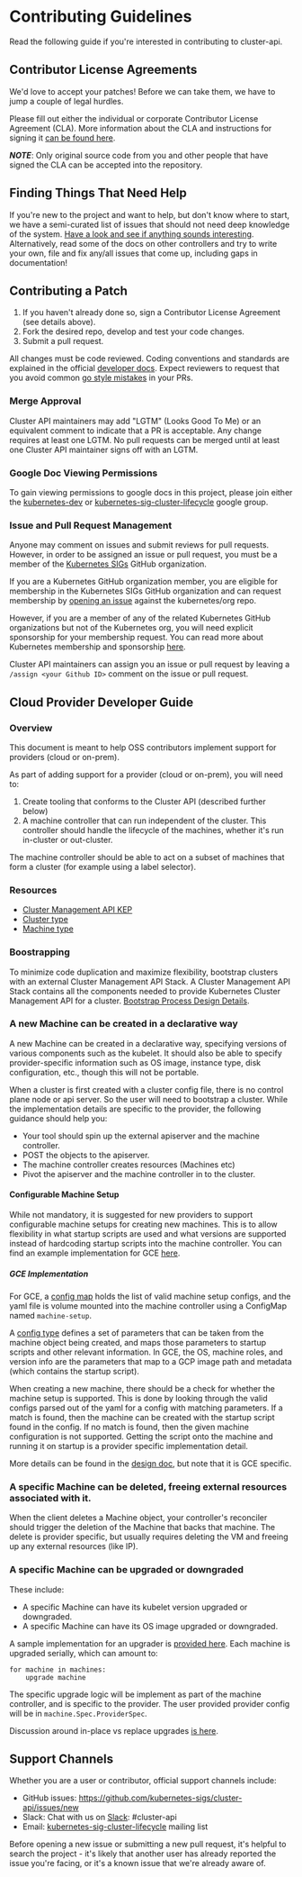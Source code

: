 # Contributing Guidelines

Read the following guide if you're interested in contributing to cluster-api.

## Contributor License Agreements

We'd love to accept your patches! Before we can take them, we have to jump a couple of legal hurdles.

Please fill out either the individual or corporate Contributor License Agreement (CLA). More information about the CLA and instructions for signing it [can be found here](https://github.com/kubernetes/community/blob/master/CLA.md).

***NOTE***: Only original source code from you and other people that have signed the CLA can be accepted into the repository.

## Finding Things That Need Help

If you're new to the project and want to help, but don't know where to start, we have a semi-curated list of issues that should not need deep knowledge of the system. [Have a look and see if anything sounds interesting](https://github.com/kubernetes-sigs/cluster-api/issues?q=is%3Aopen+is%3Aissue+label%3A%22good+first+issue%22). Alternatively, read some of the docs on other controllers and try to write your own, file and fix any/all issues that come up, including gaps in documentation!

## Contributing a Patch

1. If you haven't already done so, sign a Contributor License Agreement (see details above).
1. Fork the desired repo, develop and test your code changes.
1. Submit a pull request.

All changes must be code reviewed. Coding conventions and standards are explained in the official [developer docs](https://github.com/kubernetes/community/tree/master/contributors/devel). Expect reviewers to request that you avoid common [go style mistakes](https://github.com/golang/go/wiki/CodeReviewComments) in your PRs.

### Merge Approval

Cluster API maintainers may add "LGTM" (Looks Good To Me) or an equivalent comment to indicate that a PR is acceptable. Any change requires at least one LGTM.  No pull requests can be merged until at least one Cluster API maintainer signs off with an LGTM.

### Google Doc Viewing Permissions

To gain viewing permissions to google docs in this project, please join either the [kubernetes-dev](https://groups.google.com/forum/#!forum/kubernetes-dev) or [kubernetes-sig-cluster-lifecycle](https://groups.google.com/forum/#!forum/kubernetes-sig-cluster-lifecycle) google group.

### Issue and Pull Request Management

Anyone may comment on issues and submit reviews for pull requests. However, in
order to be assigned an issue or pull request, you must be a member of the
[Kubernetes SIGs](https://github.com/kubernetes-sigs) GitHub organization.

If you are a Kubernetes GitHub organization member, you are eligible for
membership in the Kubernetes SIGs GitHub organization and can request
membership by [opening an issue](https://github.com/kubernetes/org/issues/new?template=membership.md&title=REQUEST%3A%20New%20membership%20for%20%3Cyour-GH-handle%3E)
against the kubernetes/org repo.

However, if you are a member of any of the related Kubernetes GitHub
organizations but not of the Kubernetes org, you will need explicit sponsorship
for your membership request. You can read more about Kubernetes membership and
sponsorship [here](https://github.com/kubernetes/community/blob/master/community-membership.md).

Cluster API maintainers can assign you an issue or pull request by leaving a
`/assign <your Github ID>` comment on the issue or pull request.

## Cloud Provider Developer Guide

### Overview

This document is meant to help OSS contributors implement support for providers (cloud or on-prem).

As part of adding support for a provider (cloud or on-prem), you will need to:

1.  Create tooling that conforms to the Cluster API (described further below)
1.  A machine controller that can run independent of the cluster. This controller should handle the lifecycle of the machines, whether it's run in-cluster or out-cluster.

The machine controller should be able to act on a subset of machines that form a cluster (for example using a label selector).

### Resources

*   [Cluster Management API KEP](https://github.com/kubernetes/enhancements/blob/master/keps/sig-cluster-lifecycle/0003-cluster-api.md)
*   [Cluster type](https://github.com/kubernetes-sigs/cluster-api/blob/master/pkg/apis/cluster/v1alpha1/cluster_types.go#L40)
*   [Machine type](https://github.com/kubernetes-sigs/cluster-api/blob/master/pkg/apis/cluster/v1alpha1/machine_types.go#L42)

### Boostrapping

To minimize code duplication and maximize flexibility, bootstrap clusters with an external Cluster Management API Stack. A Cluster Management API Stack contains all the components needed to provide Kubernetes Cluster Management API for a cluster. [Bootstrap Process Design Details](https://docs.google.com/document/d/1CnzIXtitfbO6Y7ZxVWROGO8jr19t0vooDx-YQ7c2nbI/edit?usp=sharing).

### A new Machine can be created in a declarative way

A new Machine can be created in a declarative way, specifying versions of various components such as the kubelet.
It should also be able to specify provider-specific information such as OS image, instance type, disk configuration, etc., though this will not be portable.

When a cluster is first created with a cluster config file, there is no control plane node or api server. So the user will need to bootstrap a cluster. While the implementation details are specific to the provider, the following guidance should help you:

* Your tool should spin up the external apiserver and the machine controller.
* POST the objects to the apiserver.
* The machine controller creates resources (Machines etc)
* Pivot the apiserver and the machine controller in to the cluster.

#### Configurable Machine Setup

While not mandatory, it is suggested for new providers to support configurable machine setups for creating new machines.
This is to allow flexibility in what startup scripts are used and what versions are supported instead of hardcoding startup scripts into the machine controller.
You can find an example implementation for GCE [here](https://github.com/kubernetes-sigs/cluster-api-provider-gcp/blob/ee60efd89c4d0129a6d42b40d069c0b41d2c4987/cloud/google/machinesetup/config_types.go).

##### GCE Implementation

For GCE, a [config map](https://github.com/kubernetes-sigs/cluster-api-provider-gcp/blob/c0ac09e86b6630bd65c277120883719e514cfdf5/clusterctl/examples/google/provider-components.yaml.template#L151) holds the list of valid machine setup configs,
and the yaml file is volume mounted into the machine controller using a ConfigMap named `machine-setup`.

A [config type](https://github.com/kubernetes-sigs/cluster-api-provider-gcp/blob/ee60efd89c4d0129a6d42b40d069c0b41d2c4987/cloud/google/machinesetup/config_types.go#L70) defines a set of parameters that can be taken from the machine object being created, and maps those parameters to startup scripts and other relevant information.
In GCE, the OS, machine roles, and version info are the parameters that map to a GCP image path and metadata (which contains the startup script).

When creating a new machine, there should be a check for whether the machine setup is supported.
This is done by looking through the valid configs parsed out of the yaml for a config with matching parameters.
If a match is found, then the machine can be created with the startup script found in the config.
If no match is found, then the given machine configuration is not supported.
Getting the script onto the machine and running it on startup is a provider specific implementation detail.

More details can be found in the [design doc](https://docs.google.com/document/d/1OfykBDOXP_t6QEtiYBA-Ax7nSpqohFofyX-wOxrQrnw/edit?ts=5ae11208#heading=h.xgjl2srtytjt), but note that it is GCE specific.

### A specific Machine can be deleted, freeing external resources associated with it.

When the client deletes a Machine object, your controller's reconciler should trigger the deletion of the Machine that backs that machine. The delete is provider specific, but usually requires deleting the VM and freeing up any external resources (like IP).

### A specific Machine can be upgraded or downgraded

These include:

*   A specific Machine can have its kubelet version upgraded or downgraded.
*   A specific Machine can have its OS image upgraded or downgraded.

A sample implementation for an upgrader is [provided here](https://github.com/kubernetes-sigs/cluster-api/blob/master/tools/upgrader/util/upgrade.go). Each machine is upgraded serially, which can amount to:

```
for machine in machines:
    upgrade machine
```

The specific upgrade logic will be implement as part of the machine controller, and is specific to the provider. The user provided provider config will be in `machine.Spec.ProviderSpec`.

Discussion around in-place vs replace upgrades [is here](https://github.com/kubernetes/enhancements/blob/master/keps/sig-cluster-lifecycle/0003-cluster-api.md#in-place-vs-replace).

## Support Channels

Whether you are a user or contributor, official support channels include:

- GitHub issues: https://github.com/kubernetes-sigs/cluster-api/issues/new
- Slack: Chat with us on [Slack](http://slack.k8s.io/): #cluster-api
- Email: [kubernetes-sig-cluster-lifecycle](https://groups.google.com/forum/#!forum/kubernetes-sig-cluster-lifecycle) mailing list

Before opening a new issue or submitting a new pull request, it's helpful to search the project - it's likely that another user has already reported the issue you're facing, or it's a known issue that we're already aware of.

